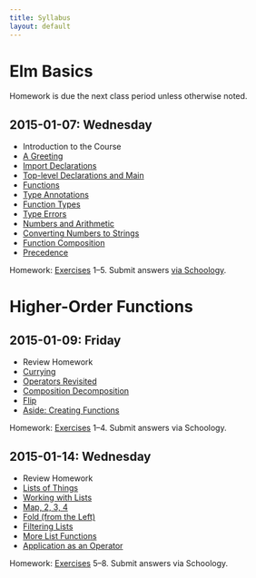 ```yaml
---
title: Syllabus
layout: default
---
```


# Elm Basics

Homework is due the next class period unless otherwise noted.

## 2015-01-07: Wednesday

- Introduction to the Course
- [A Greeting](https://ca-elm.github.io/book/#elm-basics-a-greeting)
- [Import Declarations](https://ca-elm.github.io/book/#elm-basics-import-declarations)
- [Top-level Declarations and Main](https://ca-elm.github.io/book/#elm-basics-top-level-declarations-and-main)
- [Functions](https://ca-elm.github.io/book/#elm-basics-functions)
- [Type Annotations](https://ca-elm.github.io/book/#elm-basics-type-annotations)
- [Function Types](https://ca-elm.github.io/book/#elm-basics-function-types)
- [Type Errors](https://ca-elm.github.io/book/#elm-basics-type-errors)
- [Numbers and Arithmetic](https://ca-elm.github.io/book/#elm-basics-numbers-and-arithmetic)
- [Converting Numbers to Strings](https://ca-elm.github.io/book/#elm-basics-converting-numbers-to-strings)
- [Function Composition](https://ca-elm.github.io/book/#elm-basics-function-composition)
- [Precedence](https://ca-elm.github.io/book/#elm-basics-precedence)

Homework: [Exercises](https://ca-elm.github.io/book/#elm-basics-exercises) 1–5. Submit answers <a href="https://www.schoology.com/assignment/217256152/info" target="_top">via Schoology</a>.

# Higher-Order Functions

## 2015-01-09: Friday

- Review Homework
- [Currying](https://ca-elm.github.io/book/#higher-order-functions-currying)
- [Operators Revisited](https://ca-elm.github.io/book/#higher-order-functions-operators-revisited)
- [Composition Decomposition](https://ca-elm.github.io/book/#higher-order-functions-composition-decomposition)
- [Flip](https://ca-elm.github.io/book/#higher-order-functions-flip)
- [Aside: Creating Functions](https://ca-elm.github.io/book/#higher-order-functions-aside-creating-functions)

Homework: [Exercises](https://ca-elm.github.io/book/#higher-order-functions-exercises) 1–4. Submit answers via Schoology.

## 2015-01-14: Wednesday

- Review Homework
- [Lists of Things](https://ca-elm.github.io/book/#higher-order-functions-lists-of-things)
- [Working with Lists](https://ca-elm.github.io/book/#higher-order-functions-working-with-lists)
- [Map, 2, 3, 4](https://ca-elm.github.io/book/#higher-order-functions-map-2-3-4)
- [Fold (from the Left)](https://ca-elm.github.io/book/#higher-order-functions-fold-from-the-left-)
- [Filtering Lists](https://ca-elm.github.io/book/#higher-order-functions-filtering-lists)
- [More List Functions](https://ca-elm.github.io/book/#higher-order-functions-more-list-functions)
- [Application as an Operator](https://ca-elm.github.io/book/#higher-order-functions-application-as-an-operator)

Homework: [Exercises](https://ca-elm.github.io/book/#higher-order-functions-exercises) 5–8. Submit answers via Schoology.

<div class="container"><p class="progress"></p></div>
